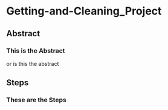# Getting-and-Cleaning_Project

## Abstract

### This is the Abstract

or is this the abstract

## Steps

### These are the Steps
